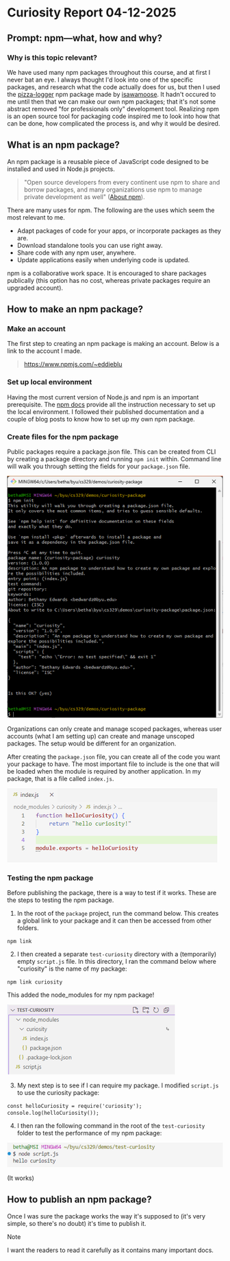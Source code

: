 # Curiosity Report 04-12-2025
## Prompt: npm—what, how and why?  

### Why is this topic relevant? 
We have used many npm packages throughout this course, and at first I never bat an eye. I always thought I'd look into one of the specific packages, and research what the code actually does for us, but then I used the [pizza-logger]([url](https://www.npmjs.com/package/pizza-logger)) npm package made by [isawamoose]([url][https://www.npmjs.com/~isawamoose]). It hadn't occured to me until then that we can make our own npm packages; that it's not some abstract removed "for professionals only" development tool. Realizing npm is an open source tool for packaging code inspired me to look into how that can be done, how complicated the process is, and why it would be desired. 

## What is an npm package? 
An npm package is a reusable piece of JavaScript code designed to be installed and used in Node.js projects. 

> "Open source developers from every continent use npm to share and borrow packages, and many organizations use npm to manage private development as well"
> ([About npm]([url](https://docs.npmjs.com/about-npm))).

There are many uses for npm. The following are the uses which seem the most relevant to me. 
* Adapt packages of code for your apps, or incorporate packages as they are.
* Download standalone tools you can use right away.
* Share code with any npm user, anywhere.
* Update applications easily when underlying code is updated.

npm is a collaborative work space. It is encouraged to share packages publically (this option has no cost, whereas private packages require an upgraded account).


## How to make an npm package?

### Make an account
The first step to creating an npm package is making an account. Below is a link to the account I made.

> https://www.npmjs.com/~eddieblu

### Set up local environment

Having the most current version of Node.js and npm is an important prerequisite. The [npm docs]([url](https://docs.npmjs.com/getting-started)) provide all the instruction necessary to set up the local environment. I followed their published documentation and a couple of blog posts to know how to set up my own npm package.

### Create files for the npm package

Public packages require a package.json file. This can be created from CLI by creating a package directory and running `npm init` within. Command line will walk you through setting the fields for your `package.json` file. 

![Screenshot of git-bash terminal creating package.json file](screenshot-setPackageJsonCLI.png)

Organizations can only create and manage scoped packages, whereas user accounts (what I am setting up) can create and manage unscoped packages. The setup would be different for an organization. 

After creating the `package.json` file, you can create all of the code you want your package to have. The most important file to include is the one that will be loaded when the module is required by another application. In my package, that is a file called `index.js`.

![Screenshot of index.js in my npm package](screenshot-indexjsnpm.png)

### Testing the npm package 

Before publishing the package, there is a way to test if it works. These are the steps to testing the npm package.

1. In the root of the `package` project, run the command below. This creates a global link to your package and it can then be accessed from other folders.
```
npm link
```

2. I then created a separate `test-curiosity` directory with a (temporarily) empty `script.js` file. In this directory, I ran the command below where "curiosity" is the name of my package:
```
npm link curiosity
```
This added the node_modules for my npm package! 

![Screenshot of file directory in test-curiosity](screenshot-testcuriosityfiles.png)

3. My next step is to see if I can require my package. I modified `script.js` to use the curiosity package:

```
const helloCuriosity = require('curiosity');
console.log(helloCuriosity());
```

4. I then ran the following command in the root of the `test-curiosity` folder to test the performance of my npm package:

![Screenshot of testing curiosity-package](screenshot-testcuriositynodecmd.png)

(It works)

## How to publish an npm package?

Once I was sure the package works the way it's supposed to (it's very simple, so there's no doubt) it's time to publish it. 

> [!NOTE]
> I want the readers to read it carefully as it contains many important docs.